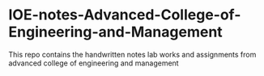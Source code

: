 # IOE-notes-Advanced-College-of-Engineering-and-Management
This repo contains the handwritten notes lab works and assignments from advanced college of engineering and management
